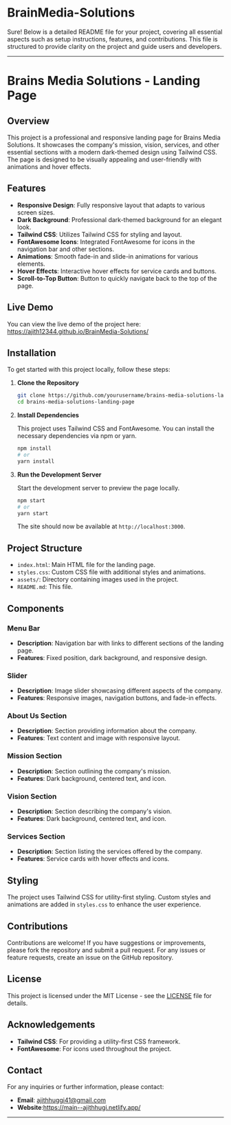 # BrainMedia-Solutions
Sure! Below is a detailed README file for your project, covering all essential aspects such as setup instructions, features, and contributions. This file is structured to provide clarity on the project and guide users and developers.

---

# Brains Media Solutions - Landing Page

## Overview

This project is a professional and responsive landing page for Brains Media Solutions. It showcases the company's mission, vision, services, and other essential sections with a modern dark-themed design using Tailwind CSS. The page is designed to be visually appealing and user-friendly with animations and hover effects.

## Features

- **Responsive Design**: Fully responsive layout that adapts to various screen sizes.
- **Dark Background**: Professional dark-themed background for an elegant look.
- **Tailwind CSS**: Utilizes Tailwind CSS for styling and layout.
- **FontAwesome Icons**: Integrated FontAwesome for icons in the navigation bar and other sections.
- **Animations**: Smooth fade-in and slide-in animations for various elements.
- **Hover Effects**: Interactive hover effects for service cards and buttons.
- **Scroll-to-Top Button**: Button to quickly navigate back to the top of the page.

## Live Demo

You can view the live demo of the project here: https://ajith12344.github.io/BrainMedia-Solutions/

## Installation

To get started with this project locally, follow these steps:

1. **Clone the Repository**

   ```bash
   git clone https://github.com/yourusername/brains-media-solutions-landing-page.git
   cd brains-media-solutions-landing-page
   ```

2. **Install Dependencies**

   This project uses Tailwind CSS and FontAwesome. You can install the necessary dependencies via npm or yarn.

   ```bash
   npm install
   # or
   yarn install
   ```

3. **Run the Development Server**

   Start the development server to preview the page locally.

   ```bash
   npm start
   # or
   yarn start
   ```

   The site should now be available at `http://localhost:3000`.

## Project Structure

- `index.html`: Main HTML file for the landing page.
- `styles.css`: Custom CSS file with additional styles and animations.
- `assets/`: Directory containing images used in the project.
- `README.md`: This file.

## Components

### Menu Bar

- **Description**: Navigation bar with links to different sections of the landing page.
- **Features**: Fixed position, dark background, and responsive design.

### Slider

- **Description**: Image slider showcasing different aspects of the company.
- **Features**: Responsive images, navigation buttons, and fade-in effects.

### About Us Section

- **Description**: Section providing information about the company.
- **Features**: Text content and image with responsive layout.

### Mission Section

- **Description**: Section outlining the company's mission.
- **Features**: Dark background, centered text, and icon.

### Vision Section

- **Description**: Section describing the company's vision.
- **Features**: Dark background, centered text, and icon.

### Services Section

- **Description**: Section listing the services offered by the company.
- **Features**: Service cards with hover effects and icons.

## Styling

The project uses Tailwind CSS for utility-first styling. Custom styles and animations are added in `styles.css` to enhance the user experience.

## Contributions

Contributions are welcome! If you have suggestions or improvements, please fork the repository and submit a pull request. For any issues or feature requests, create an issue on the GitHub repository.

## License

This project is licensed under the MIT License - see the [LICENSE](LICENSE) file for details.

## Acknowledgements

- **Tailwind CSS**: For providing a utility-first CSS framework.
- **FontAwesome**: For icons used throughout the project.

## Contact

For any inquiries or further information, please contact:

- **Email**: ajithhuggi41@gmail.com
- **Website**:https://main--ajithhugi.netlify.app/

---

